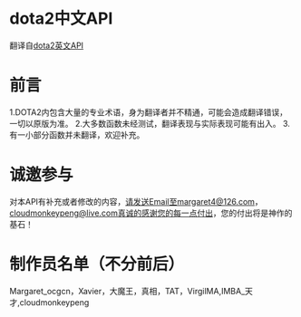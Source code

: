 dota2中文API  
====================
翻译自[dota2英文API](https://developer.valvesoftware.com/wiki/List_of_Dota_2_Script_Functions#AbilityUnitDamageType)


前言 
====================
1.DOTA2内包含大量的专业术语，身为翻译者并不精通，可能会造成翻译错误，一切以原版为准。
2.大多数函数未经测试，翻译表现与实际表现可能有出入。
3.有一小部分函数并未翻译，欢迎补充。


诚邀参与
====================
对本API有补充或者修改的内容，请发送Email至margaret4@126.com，cloudmonkeypeng@live.com真诚的感谢您的每一点付出，您的付出将是神作的基石！

制作员名单（不分前后）
====================
Margaret_ocgcn，Xavier，大魔王，真相，TAT，VirgilMA,IMBA_天才,cloudmonkeypeng